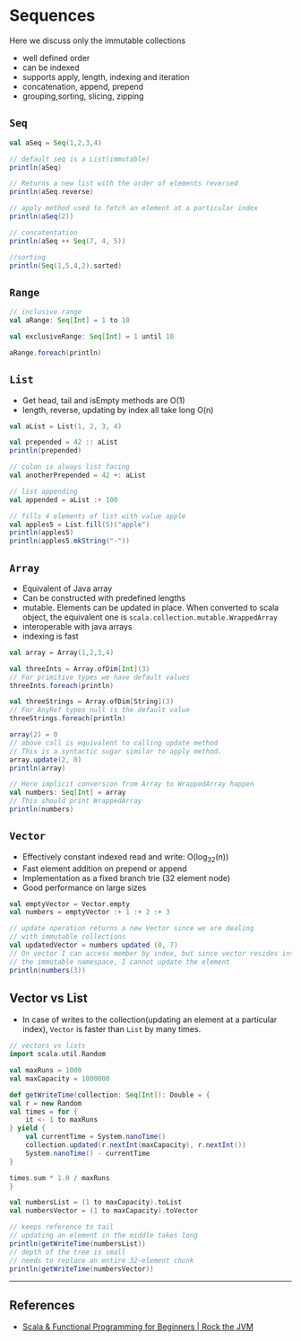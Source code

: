 # Sequences

Here we discuss only the immutable collections

* well defined order
* can be indexed
* supports apply, length, indexing and iteration
* concatenation, append, prepend
* grouping,sorting, slicing, zipping

## `Seq`

```Scala
val aSeq = Seq(1,2,3,4)

// default seq is a List(immutable)
println(aSeq)

// Returns a new list with the order of elements reversed
println(aSeq.reverse)

// apply method used to fetch an element at a particular index
println(aSeq(2))

// concatentation
println(aSeq ++ Seq(7, 4, 5))

//sorting
println(Seq(1,5,4,2).sorted)
```

## `Range`

```Scala
// inclusive range
val aRange: Seq[Int] = 1 to 10

val exclusiveRange: Seq[Int] = 1 until 10

aRange.foreach(println)
```

## `List`

* Get head, tail and isEmpty methods are O(1)
* length, reverse, updating by index all take long O(n)

```Scala
val aList = List(1, 2, 3, 4)

val prepended = 42 :: aList
println(prepended)

// colon is always list facing
val anotherPrepended = 42 +: aList

// list appending
val appended = aList :+ 100

// fills 4 elements of list with value apple
val apples5 = List.fill(5)("apple")
println(apples5)
println(apples5.mkString("-"))
```

## `Array`

* Equivalent of Java array
* Can be constructed with predefined lengths
* mutable. Elements can be updated in place. When converted to scala object, the equivalent one is `scala.collection.mutable.WrappedArray`
* interoperable with java arrays
* indexing is fast

```Scala
val array = Array(1,2,3,4)

val threeInts = Array.ofDim[Int](3)
// For primitive types we have default values
threeInts.foreach(println)

val threeStrings = Array.ofDim[String](3)
// For AnyRef types null is the default value
threeStrings.foreach(println)

array(2) = 0
// above call is equivalent to calling update method
// This is a syntactic sugar similar to apply method.
array.update(2, 0)
println(array)

// Here implicit conversion from Array to WrappedArray happen
val numbers: Seq[Int] = array
// This should print WrappedArray
println(numbers)
```

## `Vector`

* Effectively constant indexed read and write: O(log<sub>32</sub>(n))
* Fast element addition on prepend or append
* Implementation as a fixed branch trie (32 element node)
* Good performance on large sizes

```Scala
val emptyVector = Vector.empty
val numbers = emptyVector :+ 1 :+ 2 :+ 3

// update operation returns a new Vector since we are dealing
// with immutable collections
val updatedVector = numbers updated (0, 7)
// On vector I can access member by index, but since vector resides inside
// the immutable namespace, I cannot update the element
println(numbers(3))
```

## Vector vs List

* In case of writes to the collection(updating an element at a particular index), `Vector` is faster than `List` by many times.

```Scala
// vectors vs lists
import scala.util.Random

val maxRuns = 1000
val maxCapacity = 1000000

def getWriteTime(collection: Seq[Int]): Double = {
val r = new Random
val times = for {
    it <- 1 to maxRuns
} yield {
    val currentTime = System.nanoTime()
    collection.updated(r.nextInt(maxCapacity), r.nextInt())
    System.nanoTime() - currentTime
}

times.sum * 1.0 / maxRuns
}

val numbersList = (1 to maxCapacity).toList
val numbersVector = (1 to maxCapacity).toVector

// keeps reference to tail
// updating an element in the middle takes long
println(getWriteTime(numbersList))
// depth of the tree is small
// needs to replace an entire 32-element chunk
println(getWriteTime(numbersVector))
```

---

## References

* [Scala & Functional Programming for Beginners | Rock the JVM](https://www.udemy.com/share/1013xsCUMfd1lVR34=/)

